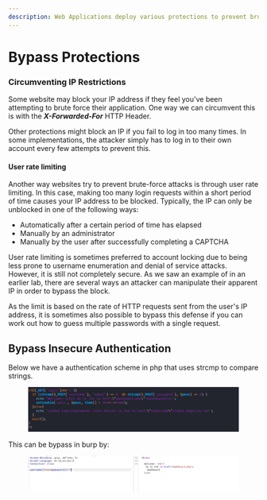 ```yaml
---
description: Web Applications deploy various protections to prevent brute forcing attacks.
---
```


# Bypass Protections

### Circumventing IP Restrictions

Some website may block your IP address if they feel you've been attempting to brute force their application. One way we can circumvent this is with the _**X-Forwarded-For**_ HTTP Header.

Other protections might block an IP if you fail to log in too many times. In some implementations, the attacker simply has to log in to their own account every few attempts to prevent this.



#### User rate limiting <a href="#user-rate-limiting" id="user-rate-limiting"></a>

Another way websites try to prevent brute-force attacks is through user rate limiting. In this case, making too many login requests within a short period of time causes your IP address to be blocked. Typically, the IP can only be unblocked in one of the following ways:

* Automatically after a certain period of time has elapsed
* Manually by an administrator
* Manually by the user after successfully completing a CAPTCHA

User rate limiting is sometimes preferred to account locking due to being less prone to username enumeration and denial of service attacks. However, it is still not completely secure. As we saw an example of in an earlier lab, there are several ways an attacker can manipulate their apparent IP in order to bypass the block.

As the limit is based on the rate of HTTP requests sent from the user's IP address, it is sometimes also possible to bypass this defense if you can work out how to guess multiple passwords with a single request.



## Bypass Insecure Authentication

Below we have a authentication scheme in php that uses strcmp to compare strings.

<figure><img src="../../.gitbook/assets/image (6) (1) (1) (1) (1) (1).png" alt=""><figcaption></figcaption></figure>

This can be bypass in burp by:

<figure><img src="../../.gitbook/assets/image (7) (1) (1) (1) (1).png" alt=""><figcaption></figcaption></figure>
